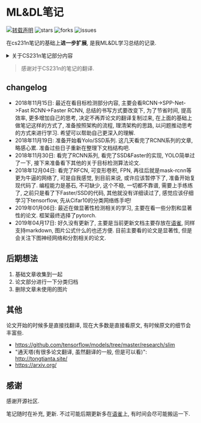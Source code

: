 # ML&DL笔记

[![转载声明](https://img.shields.io/badge/%E5%8D%8F%E8%AE%AE-%E8%BD%AC%E8%BD%BD%E5%A3%B0%E6%98%8E-red.svg?style=for-the-badge&logo=appveyor)](https://creativecommons.org/licenses/by-nc-sa/4.0/deed.zh)
![stars](https://img.shields.io/github/stars/lartpang/Machine-Deep-Learning.svg?style=for-the-badge&logo=appveyor)
![forks](https://img.shields.io/github/forks/lartpang/Machine-Deep-Learning.svg?style=for-the-badge&logo=appveyor)
![issues](https://img.shields.io/github/issues/lartpang/Machine-Deep-Learning.svg?style=for-the-badge&logo=appveyor)

在cs231n笔记的基础上**进一步扩展**, 是我ML&DL学习总结的记录.

<details>
<summary> 关于CS231n笔记部分内容 </summary>

CS231n课程笔记的翻译, 始于@杜客在一次回答问题“应该选择TensorFlow还是Theano？”中的机缘巧合, 在取得了授权后申请了**知乎专栏智能单元 - 知乎专栏**独自翻译. 随着翻译的进行, 更多的知友参与进来. 他们是@ShiqingFan, @猴子, @堃堃和@李艺颖.

大家因为认同这件事而聚集在一起, 牺牲了很多个人的时间来进行翻译, 校对和润色. 而翻译的质量, 我们不愿意自我表扬, 还是请各位知友自行阅读评价吧. 现在笔记翻译告一段落, 下面是团队成员的简短感言：

@ShiqingFan：一个偶然的机会让自己加入到这个翻译小队伍里来. CS231n给予了我知识的源泉和思考的灵感, 前期的翻译工作也督促自己快速了学习了这门课程. 虽然科研方向是大数据与并行计算, 不过因为同时对深度学习比较感兴趣, 于是乎现在的工作与两者都紧密相连. Merci!

@猴子：在CS231n翻译小组工作的两个多月的时间非常难忘. 我向杜客申请加入翻译小组的时候, 才刚接触这门课不久, 翻译和校对的工作让我对这门课的内容有了更深刻的理解. 作为一个机器学习的初学者, 我非常荣幸能和翻译小组一起工作并做一点贡献. 希望以后能继续和翻译小组一起工作和学习.

@堃堃：感谢组内各位成员的辛勤付出, 很幸运能够参与这份十分有意义的工作, 希望自己的微小工作能够帮助到大家, 谢谢！

@李艺颖：当你真正沉下心来要做一件事情的时候才是学习和提高最好的状态；当你有热情做事时, 并不会觉得是在牺牲时间, 因为那是有意义并能带给你成就感和充实感的；不需要太过刻意地在乎大牛的巨大光芒, 你只需像傻瓜一样坚持下去就好了, 也许回头一看, 你已前进了很多. 就像老杜说的, 我们就是每一步慢慢走, 怎么就“零星”地把这件事给搞完了呢？

@杜客：做了一点微小的工作, 哈哈.

</details>

> 感谢对于CS231n的笔记的翻译.

## changelog

* 2018年11月15日: 最近在看目标检测部分内容, 主要会看RCNN->SPP-Net->Fast RCNN->Faster RCNN, 总结的书写方式要改变下, 为了节省时间, 提高效率, 更多增加自己的思考, 决定不再弄论文的翻译复制过来, 在上面的基础上做笔记这样的方式了, 准备按照架构的流程, 理清架构的思路, 以问题推动思考的方式来进行学习. 希望可以帮助自己更深入的理解.
* 2018年11月19日: 准备开始看Yolo/SSD系列. 这几天看完了RCNN系列的文章, 略感心累. 准备过些日子重新在整理下文档结构吧.
* 2018年11月30日: 看完了RCNN系列, 看完了SSD&Faster的实现, YOLO简单过了一下, 接下来准备看下其他的关于目标检测算法论文.
* 2018年12月04日: 看完了RFCN, 可变形卷积, FPN, 再往后就是mask-rcnn等更为牛逼的网络了, 可是自我感觉, 到目前来说, 或许应该暂停下了, 准备开始复现代码了. 编程能力是基石, 不可缺少, 这个不稳, 一切都不靠谱, 需要上手练练了, 之前只是看了下Faster/SSD的代码, 其他就没有详细读过了, 感觉应该仔细学习下tensorflow, 先从Cifar10的分类网络练手吧!
* 2019年01月06日: 最近在做显著性检测相关的学习, 主要在看一些分割和显著性的论文. 框架最终选择了pytorch.
* 2019年04月17日: 好久没有更新了, 主要是当前更新文档主要存放在[语雀](https://www.yuque.com/lart/papers), 同样支持markdown, 图片公式什么的也还方便. 目前主要看的论文是显著性, 但是会关注下图神经网络和分割相关的论文.

## 后期想法

1. 基础文章收集到一起
2. 论文部分进行一下分类归档
3. 删除文章未使用的图片

## 其他

论文开始的时候多是直接找翻译, 现在大多数是直接看原文, 有时候原文的细节会丰富些.

* https://github.com/tensorflow/models/tree/master/research/slim
* "通天塔(有很多论文翻译, 虽然翻译的一般, 但是可以看)": http://tongtianta.site/
* https://arxiv.org/

## 感谢

感谢开源社区.

笔记随时在补充, 更新. 不过可能后期更新多在[语雀](https://www.yuque.com/lart/papers)上, 有时间会尽可能搬运一下.
